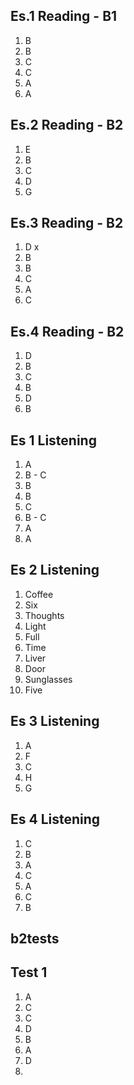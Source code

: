 ## Es.1 Reading - B1

1. B
2. B
3. C
4. C
5. A 
6. A

## Es.2 Reading - B2
1. E
2. B
3. C
4. D
5. G

## Es.3 Reading - B2
1. D x
2. B
3. B
4. C
5. A
6. C

## Es.4 Reading - B2	

1. D
2. B
3. C 
4. B 
5. D
6. B


## Es 1 Listening
1. A
2. B - C
3. B 
4. B
5. C
6. B - C
7. A 
8. A 

## Es 2 Listening
1. Coffee
2. Six
3. Thoughts 
4. Light
5. Full
6. Time
7. Liver
8. Door 
9. Sunglasses 
10. Five 

## Es 3 Listening
1. A
2. F
3. C
4. H 
5. G

## Es 4 Listening
1. C
2. B
3. A 
4. C 
5. A 
6. C 
7. B


## b2tests

## Test 1

1. A
2. C
3. C 
4. D 
5. B
6. A
7. D
8. 
<!--stackedit_data:
eyJoaXN0b3J5IjpbLTIwNDUzOTIyMzUsMTUyOTcwMjgwNiwzMT
k3NjczNTcsLTEwNTYxMjYyMDcsLTE1Nzk4NjkzMzAsLTE5NzQy
MzYxMTYsLTM1MzM2OTgyMiwtMjExMjU4MjA5NSwyMjI5NTYxNT
gsLTEyNDIzMTU4OTMsLTExNjg3ODc0NTQsLTg2OTI0MDY0Niwt
NDU5Mzg4MzM0LC03OTUxNTA0NTYsNTUzNDYzNDgyLC0xMTYxMT
ExMzg2LC02MDA5MzkxMzEsLTk4ODE5ODI0Myw3OTM3OTI2MDRd
fQ==
-->